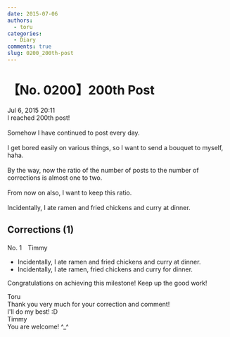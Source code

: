 ```yaml
---
date: 2015-07-06
authors:
  - toru
categories:
  - Diary
comments: true
slug: 0200_200th-post
---
```


# 【No. 0200】200th Post
<div class="date">Jul 6, 2015 20:11</div>
<div id="post"><div id="body_show_ori">
I reached 200th post!<br/><br/>Somehow I have continued to post every day.<br/><br/>I get bored easily on various things, so I want to send a bouquet to myself, haha.<br/><br/>By the way, now the ratio of the number of posts to the number of corrections is almost one to two.<br/><br/>From now on also, I want to keep this ratio.<br/><br/>Incidentally, I ate ramen and fried chickens and curry at dinner.
</div></div>

<!-- more -->


## Corrections (1)
<div id="block"><div class="first_name"> No. 1　<span class="just_name">Timmy</span></div><div id="block2">
<ul class="correction_field">
<li class="incorrect">Incidentally, I ate ramen and fried chickens and curry at dinner.</li>
<li class="corrected correct">
Incidentally, I ate ramen, fried chickens and curry <span class="f_blue">for</span> dinner.
</li>
</ul>
<p class="comment_small">
 Congratulations on achieving this milestone! Keep up the good work!
</p>

</div><div class="name"><span class="just_name">Toru</span><br>
Thank you very much for your correction and comment!<br/>I'll do my best! :D
</div>
<div class="name"><span class="just_name">Timmy</span><br>
You are welcome! ^_^
</div>
</div>
